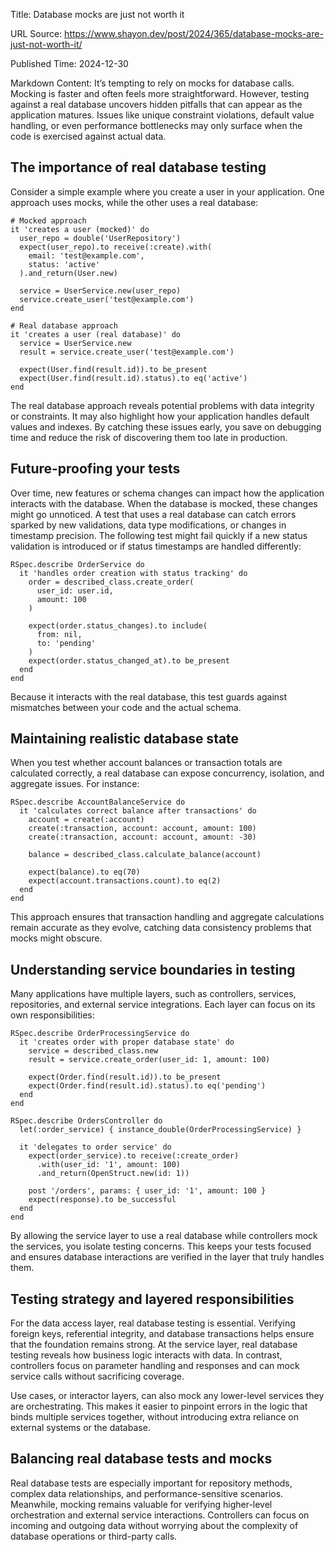 Title: Database mocks are just not worth it

URL Source: https://www.shayon.dev/post/2024/365/database-mocks-are-just-not-worth-it/

Published Time: 2024-12-30

Markdown Content:
It’s tempting to rely on mocks for database calls. Mocking is faster and often feels more straightforward. However, testing against a real database uncovers hidden pitfalls that can appear as the application matures. Issues like unique constraint violations, default value handling, or even performance bottlenecks may only surface when the code is exercised against actual data.

The importance of real database testing
---------------------------------------

Consider a simple example where you create a user in your application. One approach uses mocks, while the other uses a real database:

```
# Mocked approach
it 'creates a user (mocked)' do
  user_repo = double('UserRepository')
  expect(user_repo).to receive(:create).with(
    email: 'test@example.com',
    status: 'active'
  ).and_return(User.new)

  service = UserService.new(user_repo)
  service.create_user('test@example.com')
end

# Real database approach
it 'creates a user (real database)' do
  service = UserService.new
  result = service.create_user('test@example.com')

  expect(User.find(result.id)).to be_present
  expect(User.find(result.id).status).to eq('active')
end
```

The real database approach reveals potential problems with data integrity or constraints. It may also highlight how your application handles default values and indexes. By catching these issues early, you save on debugging time and reduce the risk of discovering them too late in production.

Future-proofing your tests
--------------------------

Over time, new features or schema changes can impact how the application interacts with the database. When the database is mocked, these changes might go unnoticed. A test that uses a real database can catch errors sparked by new validations, data type modifications, or changes in timestamp precision. The following test might fail quickly if a new status validation is introduced or if status timestamps are handled differently:

```
RSpec.describe OrderService do
  it 'handles order creation with status tracking' do
    order = described_class.create_order(
      user_id: user.id,
      amount: 100
    )

    expect(order.status_changes).to include(
      from: nil,
      to: 'pending'
    )
    expect(order.status_changed_at).to be_present
  end
end
```

Because it interacts with the real database, this test guards against mismatches between your code and the actual schema.

Maintaining realistic database state
------------------------------------

When you test whether account balances or transaction totals are calculated correctly, a real database can expose concurrency, isolation, and aggregate issues. For instance:

```
RSpec.describe AccountBalanceService do
  it 'calculates correct balance after transactions' do
    account = create(:account)
    create(:transaction, account: account, amount: 100)
    create(:transaction, account: account, amount: -30)

    balance = described_class.calculate_balance(account)

    expect(balance).to eq(70)
    expect(account.transactions.count).to eq(2)
  end
end
```

This approach ensures that transaction handling and aggregate calculations remain accurate as they evolve, catching data consistency problems that mocks might obscure.

Understanding service boundaries in testing
-------------------------------------------

Many applications have multiple layers, such as controllers, services, repositories, and external service integrations. Each layer can focus on its own responsibilities:

```
RSpec.describe OrderProcessingService do
  it 'creates order with proper database state' do
    service = described_class.new
    result = service.create_order(user_id: 1, amount: 100)

    expect(Order.find(result.id)).to be_present
    expect(Order.find(result.id).status).to eq('pending')
  end
end

RSpec.describe OrdersController do
  let(:order_service) { instance_double(OrderProcessingService) }

  it 'delegates to order service' do
    expect(order_service).to receive(:create_order)
      .with(user_id: '1', amount: 100)
      .and_return(OpenStruct.new(id: 1))

    post '/orders', params: { user_id: '1', amount: 100 }
    expect(response).to be_successful
  end
end
```

By allowing the service layer to use a real database while controllers mock the services, you isolate testing concerns. This keeps your tests focused and ensures database interactions are verified in the layer that truly handles them.

Testing strategy and layered responsibilities
---------------------------------------------

For the data access layer, real database testing is essential. Verifying foreign keys, referential integrity, and database transactions helps ensure that the foundation remains strong. At the service layer, real database testing reveals how business logic interacts with data. In contrast, controllers focus on parameter handling and responses and can mock service calls without sacrificing coverage.

Use cases, or interactor layers, can also mock any lower-level services they are orchestrating. This makes it easier to pinpoint errors in the logic that binds multiple services together, without introducing extra reliance on external systems or the database.

Balancing real database tests and mocks
---------------------------------------

Real database tests are especially important for repository methods, complex data relationships, and performance-sensitive scenarios. Meanwhile, mocking remains valuable for verifying higher-level orchestration and external service interactions. Controllers can focus on incoming and outgoing data without worrying about the complexity of database operations or third-party calls.

